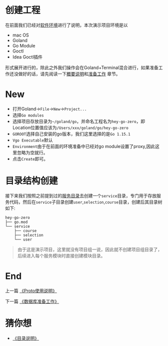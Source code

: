 # 创建工程
在前面我们已经对[软件环境](../index.md)进行了说明，本次演示项目环境是以
* mac OS
* Goland
* Go Module
* Goctl
* Idea Goctl插件

形式展开进行的，除此之外我们操作会在Goland+Terminal混合进行，如果准备工作还没做好的话，请先阅读一下[概要说明](../index.md)和[准备工作](../prepare/prepare.md) 章节。

# New
* 打开Goland->`File`->`New`->`Project...`
* 选择`Go modules`
* 选择项目存放目录为`~/goland/go`，并命名工程名为`hey-go-zero`，即Location位置值应该为`/Users/xxx/goland/go/hey-go-zero`
* `GOROOT`选择自己安装的go版本，我们这里选择的是`Go 1.15.1`
* `Vgo Executable`默认
* `Environment`由于在前面的环境准备中已经对go module设置了proxy,因此这里忽略为空就行。
* 点击`Create`即可。

# 目录结构创建
接下来我们按照之前提到过的[服务目录](./service-structure.md)去创建一个`service`目录，专门用于存放服务代码，然后在`service`子目录创建`user`,`selection`,`course`目录，创建后其目录树如下:

```text
hey-go-zero
├── go.mod
└── service
    ├── course
    ├── selection
    └── user
```

> 由于这是演示项目，这里就没有项目组一说，因此就不创建项目组目录了，后续进入每个服务模块时直接创建模块目录。

# End

上一篇 [《Proto使用说明》](./proto-rule.md)

下一篇 [《数据库准备工作》](./db-create.md)

# 猜你想

* [《目录说明》](../index.md)